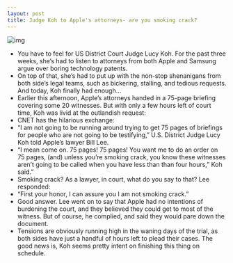 ```yaml
---
layout: post
title: Judge Koh to Apple's attorneys- are you smoking crack?
---
```

![img](http://media.idownloadblog.com/wp-content/uploads/2011/12/courtroom-gavel.jpg)
* You have to feel for US District Court Judge Lucy Koh. For the past three weeks, she’s had to listen to attorneys from both Apple and Samsung argue over boring technology patents.
* On top of that, she’s had to put up with the non-stop shenanigans from both side’s legal teams, such as bickering, stalling, and tedious requests. And today, Koh finally had enough…
* Earlier this afternoon, Apple’s attorneys handed in a 75-page briefing covering some 20 witnesses. But with only a few hours left of court time, Koh was livid at the outlandish request:
* CNET has the hilarious exchange:
* “I am not going to be running around trying to get 75 pages of briefings for people who are not going to be testifying,” U.S. District Judge Lucy Koh told Apple’s lawyer Bill Lee.
* “I mean come on. 75 pages! 75 pages! You want me to do an order on 75 pages, (and) unless you’re smoking crack, you know these witnesses aren’t going to be called when you have less than than four hours,” Koh said.”
* Smoking crack? As a lawyer, in court, what do you say to that? Lee responded:
* “First your honor, I can assure you I am not smoking crack.”
* Good answer. Lee went on to say that Apple had no intentions of burdening the court, and they believed they could get to most of the witness. But of course, he complied, and said they would pare down the document.
* Tensions are obviously running high in the waning days of the trial, as both sides have just a handful of hours left to plead their cases. The good news is, Koh seems pretty intent on finishing this thing on schedule.

